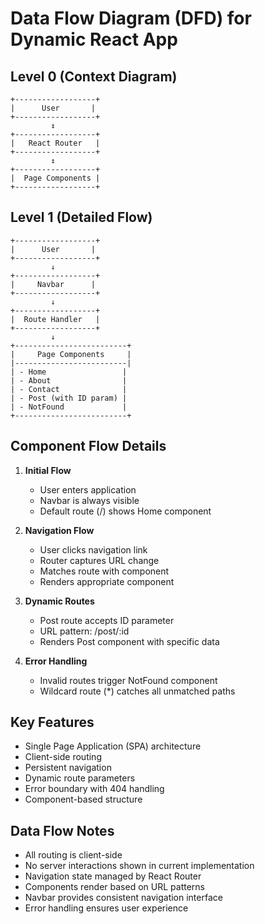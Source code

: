 # Data Flow Diagram (DFD) for Dynamic React App

## Level 0 (Context Diagram)

```
+------------------+
|      User       |
+------------------+
         ↕
+------------------+
|   React Router   |
+------------------+
         ↕
+------------------+
|  Page Components |
+------------------+
```

## Level 1 (Detailed Flow)

```
+------------------+
|      User       |
+------------------+
         ↓
+------------------+
|     Navbar      |
+------------------+
         ↓
+------------------+
|  Route Handler   |
+------------------+
         ↓
+-------------------------+
|     Page Components     |
|-------------------------|
| - Home                 |
| - About                |
| - Contact              |
| - Post (with ID param) |
| - NotFound             |
+-------------------------+
```

## Component Flow Details

1. **Initial Flow**
   - User enters application
   - Navbar is always visible
   - Default route (/) shows Home component

2. **Navigation Flow**
   - User clicks navigation link
   - Router captures URL change
   - Matches route with component
   - Renders appropriate component

3. **Dynamic Routes**
   - Post route accepts ID parameter
   - URL pattern: /post/:id
   - Renders Post component with specific data

4. **Error Handling**
   - Invalid routes trigger NotFound component
   - Wildcard route (*) catches all unmatched paths

## Key Features
- Single Page Application (SPA) architecture
- Client-side routing
- Persistent navigation
- Dynamic route parameters
- Error boundary with 404 handling
- Component-based structure

## Data Flow Notes
- All routing is client-side
- No server interactions shown in current implementation
- Navigation state managed by React Router
- Components render based on URL patterns
- Navbar provides consistent navigation interface
- Error handling ensures user experience

